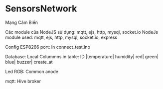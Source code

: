 # SensorsNetwork
Mạng Cảm Biến


Các module của NodeJS sử dụng: mqtt, ejs, http, mysql, socket.io
NodeJs module used: mqtt, ejs, http, mysql, socket.io, express

Config ESP8266 port: In connect_test.ino


Database: Local
Colummns in table: ID |temperature| humidity| red| green| blue| buzzer| create_at

Led RGB: Common anode

mqtt: Hive broker


